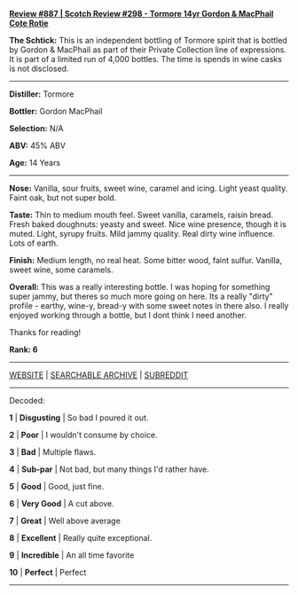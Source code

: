 
[**Review #887 | Scotch Review #298 - Tormore 14yr Gordon &amp; MacPhail Cote Rotie**]( https://t8ke.review/review-887-tormore-14yr-gordon-macphail-2002-cote-rotie-finish/)

**The Schtick:** This is an independent bottling of Tormore spirit that is bottled by Gordon &amp; MacPhail as part of their Private Collection line of expressions. It is part of a limited run of 4,000 bottles. The time is spends in wine casks is not disclosed. 

-----

**Distiller:** Tormore

**Bottler:** Gordon MacPhail

**Selection:** N/A

**ABV:**  45% ABV

**Age:** 14 Years 

-----

**Nose:**  Vanilla, sour fruits, sweet wine, caramel and icing. Light yeast quality. Faint oak, but not super bold. 

**Taste:** Thin to medium mouth feel. Sweet vanilla, caramels, raisin bread. Fresh baked doughnuts: yeasty and sweet. Nice wine presence, though it is muted. Light, syrupy fruits. Mild jammy quality. Real dirty wine influence. Lots of earth. 

**Finish:** Medium length, no real heat. Some bitter wood, faint sulfur. Vanilla, sweet wine, some caramels. 

**Overall:** This was a really interesting bottle. I was hoping for something super jammy, but theres so much more going on here. Its a really "dirty" profile - earthy, wine-y, bread-y with some sweet notes in there also. I really enjoyed working through a bottle, but I dont think I need another. 

Thanks for reading!

**Rank: 6**



-----

[WEBSITE](https://t8ke.review) | [SEARCHABLE ARCHIVE](https://t8ke.review/review-archive/) | [SUBREDDIT](https://reddit.com/r/t8kereviews)

-----

Decoded:

**1** | **Disgusting** | So bad I poured it out.

**2** | **Poor** | I wouldn't consume by choice.

**3** | **Bad** | Multiple flaws.

**4** | **Sub-par** | Not bad, but many things I'd rather have.

**5** | **Good** | Good, just fine.

**6** | **Very Good** | A cut above.

**7** | **Great** | Well above average

**8** | **Excellent** | Really quite exceptional.

**9** | **Incredible** | An all time favorite

**10** | **Perfect** | Perfect

----

